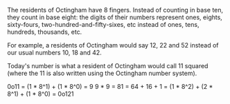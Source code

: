 The residents of Octingham have 8 fingers. Instead of counting in base ten, they count in base eight: the digits of their numbers represent ones, eights, sixty-fours, two-hundred-and-fifty-sixes, etc instead of ones, tens, hundreds, thousands, etc.

For example, a residents of Octingham would say 12, 22 and 52 instead of our usual numbers 10, 18 and 42.

Today's number is what a resident of Octingham would call 11 squared (where the 11 is also written using the Octingham number system).

0o11 = (1 * 8^1) + (1 * 8^0) = 9
9 * 9 = 81 = 64 + 16 + 1 = (1 * 8^2) + (2 * 8^1) + (1 * 8^0) = 0o121
